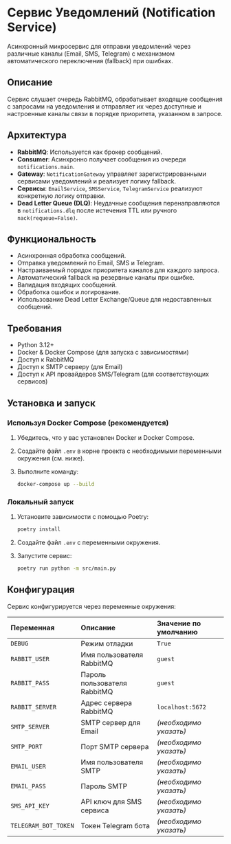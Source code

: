 # Сервис Уведомлений (Notification Service)

Асинхронный микросервис для отправки уведомлений через различные каналы (Email, SMS, Telegram) с механизмом автоматического переключения (fallback) при ошибках.

## Описание

Сервис слушает очередь RabbitMQ, обрабатывает входящие сообщения с запросами на уведомления и отправляет их через доступные и настроенные каналы связи в порядке приоритета, указанном в запросе.

## Архитектура

- **RabbitMQ**: Используется как брокер сообщений.
- **Consumer**: Асинхронно получает сообщения из очереди `notifications.main`.
- **Gateway**: `NotificationGateway` управляет зарегистрированными сервисами уведомлений и реализует логику fallback.
- **Сервисы**: `EmailService`, `SMSService`, `TelegramService` реализуют конкретную логику отправки.
- **Dead Letter Queue (DLQ)**: Неудачные сообщения перенаправляются в `notifications.dlq` после истечения TTL или ручного `nack(requeue=False)`.

## Функциональность

- Асинхронная обработка сообщений.
- Отправка уведомлений по Email, SMS и Telegram.
- Настраиваемый порядок приоритета каналов для каждого запроса.
- Автоматический fallback на резервные каналы при ошибке.
- Валидация входящих сообщений.
- Обработка ошибок и логирование.
- Использование Dead Letter Exchange/Queue для недоставленных сообщений.

## Требования

- Python 3.12+
- Docker & Docker Compose (для запуска с зависимостями)
- Доступ к RabbitMQ
- Доступ к SMTP серверу (для Email)
- Доступ к API провайдеров SMS/Telegram (для соответствующих сервисов)

## Установка и запуск

### Используя Docker Compose (рекомендуется)

1.  Убедитесь, что у вас установлен Docker и Docker Compose.
2.  Создайте файл `.env` в корне проекта с необходимыми переменными окружения (см. ниже).
3.  Выполните команду:

    ```bash
    docker-compose up --build
    ```

### Локальный запуск

1.  Установите зависимости с помощью Poetry:

    ```bash
    poetry install
    ```

2.  Создайте файл `.env` с переменными окружения.
3.  Запустите сервис:

    ```bash
    poetry run python -m src/main.py
    ```

## Конфигурация

Сервис конфигурируется через переменные окружения:

| Переменная         | Описание                       | Значение по умолчанию     |
| :----------------- | :----------------------------- | :------------------------ |
| `DEBUG`            | Режим отладки                  | `True`                    |
| `RABBIT_USER`      | Имя пользователя RabbitMQ      | `guest`                   |
| `RABBIT_PASS`      | Пароль пользователя RabbitMQ   | `guest`                   |
| `RABBIT_SERVER`    | Адрес сервера RabbitMQ         | `localhost:5672`          |
| `SMTP_SERVER`      | SMTP сервер для Email          | *(необходимо указать)*    |
| `SMTP_PORT`        | Порт SMTP сервера              | *(необходимо указать)*    |
| `EMAIL_USER`       | Имя пользователя SMTP          | *(необходимо указать)*    |
| `EMAIL_PASS`       | Пароль SMTP                    | *(необходимо указать)*    |
| `SMS_API_KEY`      | API ключ для SMS сервиса       | *(необходимо указать)*    |
| `TELEGRAM_BOT_TOKEN`| Токен Telegram бота           | *(необходимо указать)*    |
